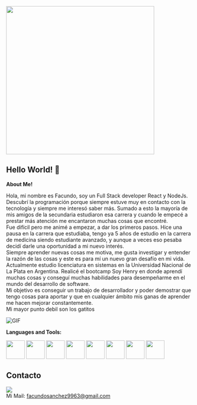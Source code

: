 
<img src="https://i.imgur.com/8MupZHY.gif" width="400px" />
<br>
  
## Hello World! 👋


**About Me!**

 Hola, mi nombre es Facundo, soy un Full Stack developer React y NodeJs.
 <br/>
 Descubrí la programación porque siempre estuve muy en contacto con la tecnología y siempre me interesó saber más. Sumado a esto
 la mayoría de mis amigos de la secundaria estudiaron esa carrera y cuando le empecé a prestar más atención
 me encantaron muchas cosas que encontré. 
 <br/>
 Fue difícil pero me animé a empezar, a dar los primeros pasos. Hice una pausa en la carrera que estudiaba, tengo ya 5 años de estudio en la carrera 
 de medicina siendo estudiante avanzado, y aunque a veces eso pesaba decidí darle una oportunidad a mi nuevo interés.
 <br/>
 Siempre aprender nuevas cosas me motiva, me gusta investigar y entender la razón de las cosas y este es para mí un nuevo gran desafío en mi vida.
 Actualmente estudio licenciatura en sistemas en la Universidad Nacional de La Plata en Argentina. Realicé el bootcamp Soy Henry en donde
 aprendí muchas cosas y conseguí muchas habilidades para desempeñarme en el mundo del desarrollo de software.
 <br/>
 Mi objetivo es conseguir un trabajo de desarrollador y poder demostrar que tengo cosas para aportar y que en cualquier ámbito mis ganas de aprender
 me hacen mejorar constantemente.
 <br/>
 Mi mayor punto debil son los gatitos
 
 
<img alt="GIF" src="https://raw.githubusercontent.com/JoeyBling/JoeyBling/master/pic/pusheencode.gif" />


**Languages and Tools:**  

<code><a href="https://git-scm.com/" target="_blank"><img height="50" src="https://www.vectorlogo.zone/logos/git-scm/git-scm-icon.svg"></a></code>
<code><a href="https://www.javascript.com/" target="_blank"><img height="50" src="https://www.vectorlogo.zone/logos/javascript/javascript-ar21.svg"></a></code>
<code><a href="https://reactjs.org/" target="_blank"><img height="50" src="https://www.vectorlogo.zone/logos/reactjs/reactjs-ar21.svg"></a></code>
<code><a href="https://nodejs.org/" target="_blank"><img height="50" src="https://www.vectorlogo.zone/logos/nodejs/nodejs-horizontal.svg"></a></code>
<code><a href="https://expressjs.com/" target="_blank"><img height="50" src="https://www.vectorlogo.zone/logos/expressjs/expressjs-ar21.svg"></a></code>
<code><a href="https://www.postgresql.org/" target="_blank"><img height="50" src="https://www.vectorlogo.zone/logos/postgresql/postgresql-horizontal.svg"></a></code>
<code><a href="https://tailwindcss.com/" target="_blank"><img height="50" src="https://www.vectorlogo.zone/logos/tailwindcss/tailwindcss-icon.svg"></a></code>
<code><a href="https://getbootstrap.com/" target="_blank"><img height="50" src="https://www.vectorlogo.zone/logos/getbootstrap/getbootstrap-ar21.svg"></a></code>

 ## Contacto
 <a href="https://www.linkedin.com/in/facundo-sanchez-375492219/" target="_blank"><img src="https://img.shields.io/badge/LinkedIn-0077b5?style=for-the-badge&logo=linkedin&logoColor=white" target="_blank"></a> 
 <br/>
 <span>Mi Mail:  facundosanchez9963@gmail.com</span>

